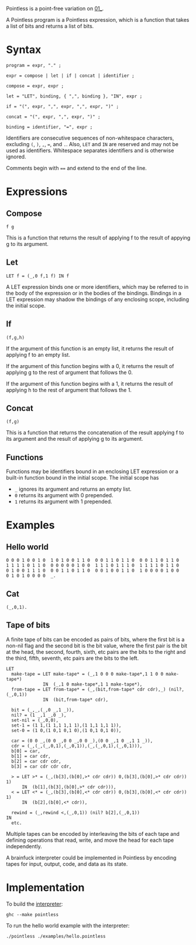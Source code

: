 Pointless is a point-free variation on [01_](../01_/doc/01_.txt).

A Pointless program is a Pointless expression, which is a function that
takes a list of bits and returns a list of bits.

Syntax
======
```ebnf
program = expr, "." ;

expr = compose | let | if | concat | identifier ;

compose = expr, expr ;

let = "LET", binding, { ",", binding }, "IN", expr ;

if = "(", expr, ",", expr, ",", expr, ")" ;

concat = "(", expr, ",", expr, ")" ;

binding = identifier, "=", expr ;
```
Identifiers are consecutive sequences of non-whitespace characters, excluding
`(`, `)`, `,`, `=`, and `.`.  Also, `LET` and `IN` are reserved and may not
be used as identifiers.  Whitespace separates identifiers and is otherwise
ignored.

Comments begin with `==` and extend to the end of the line.

Expressions
===========

Compose
-------
```
f g
```
This is a function that returns the result of applying f to the result of
appying g to its argument.

Let
---
```
LET f = (_,0 f,1 f) IN f
```
A LET expression binds one or more identifiers, which may be referred to
in the body of the expression or in the bodies of the bindings.  Bindings
in a LET expression may shadow the bindings of any enclosing scope, including
the initial scope.

If
--
```
(f,g,h)
```
If the argument of this function is an empty list, it returns the result
of applying f to an empty list.

If the argument of this function begins with a 0, it returns the result
of applying g to the rest of argument that follows the 0.

If the argument of this function begins with a 1, it returns the result
of applying h to the rest of argument that follows the 1.

Concat
------
```
(f,g)
```
This is a function that returns the concatenation of the result applying f
to its argument and the result of applying g to its argument.

Functions
---------
Functions may be identifiers bound in an enclosing LET expression or a
built-in function bound in the initial scope.  The initial scope has
- `_` ignores its argument and returns an empty list.
- `0` returns its argument with 0 prepended.
- `1` returns its argument with 1 prepended.

Examples
========

Hello world
-----------
```
0 0 0 1 0 0 1 0  1 0 1 0 0 1 1 0  0 0 1 1 0 1 1 0  0 0 1 1 0 1 1 0
1 1 1 1 0 1 1 0  0 0 0 0 0 1 0 0  1 1 1 0 1 1 1 0  1 1 1 1 0 1 1 0
0 1 0 0 1 1 1 0  0 0 1 1 0 1 1 0  0 0 1 0 0 1 1 0  1 0 0 0 0 1 0 0
0 1 0 1 0 0 0 0  _.
```

Cat
---
```
(_,0,1).
```

Tape of bits
------------
A finite tape of bits can be encoded as pairs of bits, where the first
bit is a non-nil flag and the second bit is the bit value, where the
first pair is the bit at the head, the second, fourth, sixth, etc pairs
are the bits to the right and the third, fifth, seventh, etc pairs are
the bits to the left.
```
LET
  make-tape = LET make-tape* = (_,1 0 0 0 make-tape*,1 1 0 0 make-tape*)
              IN  (_,1 0 make-tape*,1 1 make-tape*),
  from-tape = LET from-tape* = (_,(bit,from-tape* cdr cdr),_) (nil?,(_,0,1))
              IN  (bit,from-tape* cdr),

  bit = (_,_,(_,0 _,1 _)),
  nil? = (1 _,1 _,0 _),
  set-nil = (_,0,0),
  set-1 = (1 1,(1 1,1 1,1 1),(1 1,1 1,1 1)),
  set-0 = (1 0,(1 0,1 0,1 0),(1 0,1 0,1 0)),

  car = (0 0 _,(0 0 _,0 0 _,0 0 _),(0 0 _,1 0 _,1 1 _)),
  cdr = (_,(_,(_,0,1),(_,0,1)),(_,(_,0,1),(_,0,1))),
  b[0] = car,
  b[1] = car cdr,
  b[2] = car cdr cdr,
  b[3] = car cdr cdr cdr,

  > = LET >* = (_,(b[3],(b[0],>* cdr cdr)) 0,(b[3],(b[0],>* cdr cdr)) 1)
      IN  (b[1],(b[3],(b[0],>* cdr cdr))),
  < = LET <* = (_,(b[3],(b[0],<* cdr cdr)) 0,(b[3],(b[0],<* cdr cdr)) 1)
      IN  (b[2],(b[0],<* cdr)),

  rewind = (_,rewind <,(_,0,1)) (nil? b[2],(_,0,1))
IN
  etc.

```
Multiple tapes can be encoded by interleaving the bits of each tape and
defining operations that read, write, and move the head for each tape
independently.

A brainfuck interpreter could be implemented in Pointless by encoding tapes
for input, output, code, and data as its state.

Implementation
==============
To build the [interpreter](pointless.hs):
```
ghc --make pointless
```
To run the hello world example with the interpreter:
```
./pointless ./examples/hello.pointless
```
